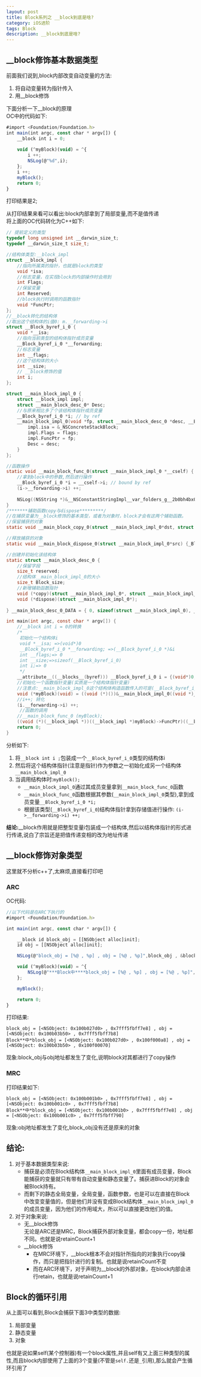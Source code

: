 ```yaml
---
layout: post
title: Block系列之 __block到底是啥?
category: iOS进阶
tags: Block
description: __block到底是啥?
---
```

## __block修饰基本数据类型
前面我们说到,block内部改变自动变量的方法:

1. 将自动变量转为指针传入
2. 用__block修饰
   
下面分析一下__block的原理    
OC中的代码如下:

```javascript
#import <Foundation/Foundation.h>
int main(int argc, const char * argv[]) {
    __block int i = 0;
    
    void (^myBlock)(void) = ^{
        i ++;
        NSLog(@"%d",i);
    };
    i ++;
    myBlock();
    return 0;
}
```
打印结果是2; 

从打印结果来看可以看出:block内部拿到了局部变量,而不是值传递   
将上面的OC代码转化为C++如下:   

```c
// 提前定义的类型
typedef long unsigned int __darwin_size_t;
typedef __darwin_size_t size_t;

//结构体类型:__block_impl
struct __block_impl {
    //指向所属类的指针，也就是block的类型
    void *isa;
    //标志变量，在实现block的内部操作时会用到
    int Flags;
    //保留变量
    int Reserved;
    //block执行时调用的函数指针
    void *FuncPtr;
};
//__block转化的结构体
//取出这个结构体的i值0: m.__forwarding->i
struct __Block_byref_i_0 {
    void *__isa;
    //指向当前类型的结构体指针成员变量
    __Block_byref_i_0 *__forwarding;
    //标志变量
    int __flags;
    //这个结构体的大小
    int __size;
    // __block修饰的值
    int i;
};

struct __main_block_impl_0 {
    struct __block_impl impl;
    struct __main_block_desc_0* Desc;
    //与原来相比多了个该结构体指针成员变量
    __Block_byref_i_0 *i; // by ref
    __main_block_impl_0(void *fp, struct __main_block_desc_0 *desc, __Block_byref_i_0 *_i, int flags=0) : i(_i->__forwarding) {
        impl.isa = &_NSConcreteStackBlock;
        impl.Flags = flags;
        impl.FuncPtr = fp;
        Desc = desc;
    }
};

//函数操作
static void __main_block_func_0(struct __main_block_impl_0 *__cself) {
    //拿到block中的参数,然后进行操作
    __Block_byref_i_0 *i = __cself->i; // bound by ref
    (i->__forwarding->i) ++;
    
    NSLog((NSString *)&__NSConstantStringImpl__var_folders_g__2b0bh4bx0p13dn6mxjdd8sq00000gn_T_main_8ec3b5_mi_0,(i->__forwarding->i));
}
/*******辅助函数copy与dispose*********/
//在捕获变量为__block修饰的基本类型，或者为对象时，block才会有这两个辅助函数。
//保留捕获的对象
static void __main_block_copy_0(struct __main_block_impl_0*dst, struct __main_block_impl_0*src) {_Block_object_assign((void*)&dst->i, (void*)src->i, 8/*BLOCK_FIELD_IS_BYREF*/);}

//释放捕获的对象
static void __main_block_dispose_0(struct __main_block_impl_0*src) {_Block_object_dispose((void*)src->i, 8/*BLOCK_FIELD_IS_BYREF*/);}

//创建并初始化该结构体
static struct __main_block_desc_0 {
    //保留字段
    size_t reserved;
    //结构体__main_block_impl_0的大小
    size_t Block_size;
    //新增辅助函数指针
    void (*copy)(struct __main_block_impl_0*, struct __main_block_impl_0*);
    void (*dispose)(struct __main_block_impl_0*);
    
} __main_block_desc_0_DATA = { 0, sizeof(struct __main_block_impl_0), __main_block_copy_0, __main_block_dispose_0};

int main(int argc, const char * argv[]) {
    //__block int i = 0的转换
    /*
     初始化一个结构体i
     void *__isa; =>(void*)0
     __Block_byref_i_0 *__forwarding; =>(__Block_byref_i_0 *)&i
     int __flags;=> 0
     int __size;=>sizeof(__Block_byref_i_0)
     int i;=> 0
     */
    __attribute__((__blocks__(byref))) __Block_byref_i_0 i = {(void*)0,(__Block_byref_i_0 *)&i, 0, sizeof(__Block_byref_i_0), 0};
    //初始化一个函数指针变量(实质是一个结构体指针变量)
    //注意点:__main_block_impl_0这个结构体构造函数传入的可是(__Block_byref_i_0 *)&i,这是__Block_byref_i_0类型的结构体指针
    void (*myBlock)(void) = ((void (*)())&__main_block_impl_0((void *)__main_block_func_0, &__main_block_desc_0_DATA, (__Block_byref_i_0 *)&i, 570425344));
    //i++; 转化
    (i.__forwarding->i) ++;
     //函数的调用
    //__main_block_func_0 (myBlock);
    ((void (*)(__block_impl *))((__block_impl *)myBlock)->FuncPtr)((__block_impl *)myBlock);
    return 0;
}
```
分析如下:

1. 将`__block int i ;`包装成一个`__Block_byref_i_0`类型的结构体i
2. 然后将这个结构体指针(注意是指针)作为参数之一初始化成另一个结构体`__main_block_impl_0`
3. 当调用结构体时:`myBlock();`
    * `__main_block_impl_0`通过其成员变量拿到`__main_block_func_0`函数
    * `__main_block_func_0`函数根据其参数(`__main_block_impl_0`类型),拿到成员变量`__Block_byref_i_0 *i;`
    * 根据该类型(`__Block_byref_i_0`)结构体指针拿到存储值进行操作:
        `(i->__forwarding->i) ++;`
        
**结论:**__block作用就是把整型变量i包装成一个结构体,然后以结构体指针的形式进行传递,说白了宗旨还是把值传递变相的改为地址传递

## __block修饰对象类型

这里就不分析c++了,太麻烦,直接看打印吧

### ARC
OC代码:

```javascript
//以下代码是在ARC下执行的
#import <Foundation/Foundation.h>

int main(int argc, const char * argv[]) {

    __block id block_obj = [[NSObject alloc]init];
    id obj = [[NSObject alloc]init];

    NSLog(@"block_obj = [%@ , %p] , obj = [%@ , %p]",block_obj , &block_obj , obj , &obj);

    void (^myBlock)(void) = ^{
        NSLog(@"***Block中****block_obj = [%@ , %p] , obj = [%@ , %p]",block_obj , &block_obj , obj , &obj);
    };

    myBlock();

    return 0;
}
```
打印结果:

```
block_obj = [<NSObject: 0x100b027d0> , 0x7fff5fbff7e8] , obj = [<NSObject: 0x100b03b50> , 0x7fff5fbff7b8]
Block**中*block_obj = [<NSObject: 0x100b027d0> , 0x100f000a8] , obj = [<NSObject: 0x100b03b50> , 0x100f00070]
```
现象:block_obj与obj地址都发生了变化,说明block对其都进行了copy操作
### MRC

打印结果如下:

```
block_obj = [<NSObject: 0x100b001b0> , 0x7fff5fbff7e8] , obj = [<NSObject: 0x100b001c0> , 0x7fff5fbff7b8]
Block**中*block_obj = [<NSObject: 0x100b001b0> , 0x7fff5fbff7e8] , obj = [<NSObject: 0x100b001c0> , 0x7fff5fbff790]
```
现象:obj地址都发生了变化,block_obj没有还是原来的对象

## 结论:
1. 对于基本数据类型来说:
    * 捕获是必须在Block结构体`__main_block_impl_0`里面有成员变量，Block能捕获的变量就只有带有自动变量和静态变量了。捕获进Block的对象会被Block持有。
    * 而剩下的静态全局变量，全局变量，函数参数，也是可以在直接在Block中改变变量值的，但是他们并没有变成Block结构体`__main_block_impl_0`的成员变量，因为他们的作用域大，所以可以直接更改他们的值。
2. 对于对象来说:
    * 无__block修饰    
    无论是ARC还是MRC，Block捕获外部对象变量，都会copy一份，地址都不同。也就是说retainCount+1
    * __block修饰
        * 在MRC环境下，__block根本不会对指针所指向的对象执行copy操作，而只是把指针进行的复制。也就是说retainCount不变
        * 而在ARC环境下，对于声明为__block的外部对象，在block内部会进行retain，也就是说retainCount+1      

## Block的循环引用
从上面可以看到,Block会捕获下面3中类型的数据:
1. 局部变量
2. 静态变量
3. 对象   

也就是说如果self(某个控制器)有一个block属性,并且self有又上面三种类型的属性,而且block内部使用了上面的3个变量(不管是`self.`还是`_`引用),那么就会产生循环引用了


